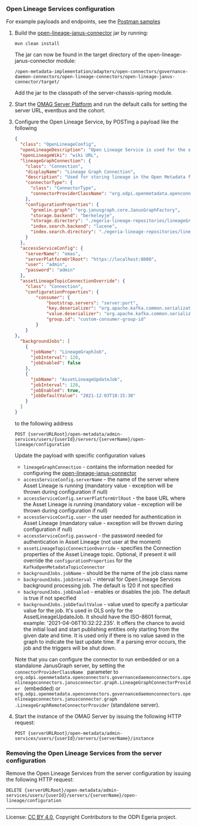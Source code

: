 <!-- SPDX-License-Identifier: CC-BY-4.0 -->
<!-- Copyright Contributors to the ODPi Egeria project. -->
### Open Lineage Services configuration

For example payloads and endpoints, see the [Postman samples](../samples/OLS.postman_collection.json) 


1. Build the 
[open-lineage-janus-connector](../../../../adapters/open-connectors/governance-daemon-connectors/open-lineage-connectors/open-lineage-janus-connector/README.md) jar by running:

    ```
    mvn clean install
    ```

    The jar can now be found in the target directory of the open-lineage-janus-connector module:

    ```
    /open-metadata-implementation/adapters/open-connectors/governance-daemon-connectors/open-lineage-connectors/open-lineage-janus-connector/target/
    ```

    Add the jar to the classpath of the server-chassis-spring module.

2. Start the [OMAG Server Platform](https://egeria-project.org/education/tutorials/omag-server-tutorial/overview/) and run the default calls for
 setting the server URL, eventbus and the cohort.

3. Configure the Open Lineage Service, by POSTing a payload like the following
 
    ```json
    {
      "class": "OpenLineageConfig",
      "openLineageDescription": "Open Lineage Service is used for the storage and querying of lineage",
      "openLineageWiki": "wiki URL",
      "lineageGraphConnection": {
        "class": "Connection",
        "displayName": "Lineage Graph Connection",
        "description": "Used for storing lineage in the Open Metadata format",
        "connectorType": {
          "class": "ConnectorType",
          "connectorProviderClassName": "org.odpi.openmetadata.openconnectors.governancedaemonconnectors.openlineageconnectors.janusconnector.graph.LineageGraphConnectorProvider"
        },
        "configurationProperties": {
          "gremlin.graph": "org.janusgraph.core.JanusGraphFactory",
          "storage.backend": "berkeleyje",
          "storage.directory": "./egeria-lineage-repositories/lineageGraph/berkeley",
          "index.search.backend": "lucene",
          "index.search.directory": "./egeria-lineage-repositories/lineageGraph/searchindex"
        }
      },
      "accessServiceConfig": {
        "serverName": "omas",
        "serverPlatformUrlRoot": "https://localhost:8080",
        "user": "admin",
        "password": "admin"
      },
      "assetLineageTopicConnectionOverride": {
        "class": "Connection",
        "configurationProperties": {
            "consumer": {
                "bootstrap.servers": "server:port",
                "key.deserializer": "org.apache.kafka.common.serialization.StringDeserializer",
                "value.deserializer": "org.apache.kafka.common.serialization.StringDeserializer",
                "group.id": "custom-consumer-group-id"
            }
        }
    },
      "backgroundJobs": [
        {
          "jobName": "LineageGraphJob",
          "jobInterval": 120,
          "jobEnabled": false
        }, 
        {
          "jobName": "AssetLineageUpdateJob",
          "jobInterval": 120,
          "jobEnabled": true,
          "jobDefaultValue": "2021-12-03T10:15:30"
        }
      ]
   }
    ```
    to the following address

    ```
    POST {serverURLRoot}/open-metadata/admin-services/users/{userId}/servers/{serverName}/open-lineage/configuration
    ```

    Update the payload with specific configuration values
    - `lineageGraphConnection` - contains the information needed for configuring the 
    [open-lineage-janus-connector](../../../../adapters/open-connectors/governance-daemon-connectors/open-lineage-connectors/open-lineage-janus-connector/README.md)
    - `accessServiceConfig.serverName` - the name of the server where Asset Lineage is running (mandatory value - exception will be thrown during configuration if null)
    - `accessServiceConfig.serverPlatformUrlRoot` - the base URL where the Asset Lineage is running (mandatory value - exception will be thrown during configuration if null)
    - `accessServiceConfig.user` - the user needed for authentication in Asset Lineage (mandatory value - exception will be thrown during configuration if null)
    - `accessServiceConfig.password` - the password needed for authentication in Asset Lineage (not user at the moment)
    - `assetLineageTopicConnectionOverride` - specifies the Connection properties of the Asset Lineage topic. Optional, if present it will override the `configurationProperties` for the `KafkaOpenMetadataTopicConnector`
    - `backgroundJobs.jobName` - should be the name of the job class name
    - `backgroundJobs.jobInterval` - interval for Open Lineage Services background processing job. The default is 120 if not specified
    - `backgroundJobs.jobEnabled` - enables or disables the job. The default is true if not specified
    - `backgroundJobs.jobDefaultValue` - value used to specify a particular value for the job. It's used in OLS only for the AssetLineageUpdateJob. It should have the ISO-8601 format, example: '2021-04-06T10:32:22.235'. It offers the chance to avoid the initial load and start publishing entities only starting from the given date and time. It is used only if there is no value saved in the graph to indicate the last update time. If a parsing error occurs, the job and the triggers will be shut down.  

    Note that you can configure the connector to run embedded or on a standalone JanusGraph server, by setting the `connectorProviderClassName
    ` parameter to 
    `org.odpi.openmetadata.openconnectors.governancedaemonconnectors.openlineageconnectors.janusconnector.graph.LineageGraphConnectorProvider
    ` (embedded) or `org.odpi.openmetadata.openconnectors.governancedaemonconnectors.openlineageconnectors.janusconnector.graph
    .LineageGraphRemoteConnectorProvider`
    (standalone server). 
 
4. Start the instance of the OMAG Server by issuing the following HTTP request:
    
    ```
    POST {serverURLRoot}/open-metadata/admin-services/users/{userId}/servers/{serverName}/instance
    ```

### Removing the Open Lineage Services from the server configuration

Remove the Open Lineage Services from the server configuration by issuing the following HTTP request:
    
```
DELETE {serverURLRoot}/open-metadata/admin-services/users/{userId}/servers/{serverName}/open-lineage/configuration
```

----
License: [CC BY 4.0](https://creativecommons.org/licenses/by/4.0/),
Copyright Contributors to the ODPi Egeria project.